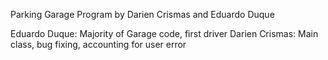 Parking Garage Program by Darien Crismas and Eduardo Duque


Eduardo Duque: Majority of Garage code, first driver
Darien Crismas: Main class, bug fixing, accounting for user error